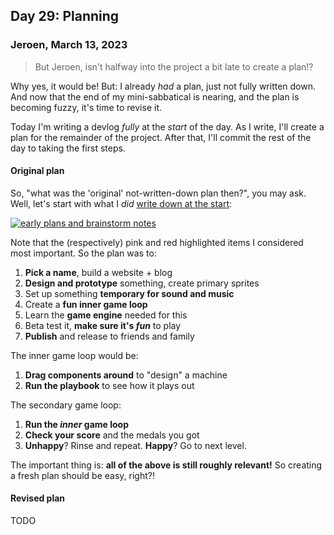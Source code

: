 ## Day 29: Planning

### **Jeroen**, March 13, 2023

> But Jeroen, isn't halfway into the project a bit late to create a plan!?

Why yes, it would be!
But: I already _had_ a plan, just not fully written down.
And now that the end of my mini-sabbatical is nearing, and the plan is becoming fuzzy, it's time to revise it.

Today I'm writing a devlog _fully_ at the _start_ of the day.
As I write, I'll create a plan for the remainder of the project.
After that, I'll commit the rest of the day to taking the first steps.

#### Original plan

So, "what was the 'original' not-written-down plan then?", you may ask.
Well, let's start with what I _did_ [write down at the start](#post-2023-02-16):

[![early plans and brainstorm notes](/img/v2023-02-14a-tipm-design-and-brainstorm.png)](/img/v2023-02-14a-tipm-design-and-brainstorm.png)

Note that the (respectively) pink and red highlighted items I considered most important.
So the plan was to:

1. **Pick a name**, build a website + blog
2. **Design and prototype** something, create primary sprites
3. Set up something **temporary for sound and music**
4. Create a **fun inner game loop**
5. Learn the **game engine** needed for this
6. Beta test it, **make sure it's _fun_** to play
7. **Publish** and release to friends and family

The inner game loop would be:

1. **Drag components around** to "design" a machine
2. **Run the playbook** to see how it plays out

The secondary game loop:

1. **Run the _inner_ game loop**
2. **Check your score** and the medals you got
3. **Unhappy**? Rinse and repeat. **Happy**? Go to next level.

The important thing is: **all of the above is still roughly relevant!**
So creating a fresh plan should be easy, right?!

#### Revised plan

TODO
